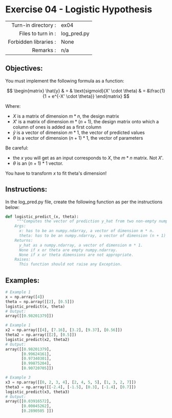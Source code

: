 # Exercise 04 - Logistic Hypothesis

|                         |                         |
| -----------------------:| ----------------------- |
|   Turn-in directory :   |  ex04                   |
|   Files to turn in :    |  log_pred.py            |
|   Forbidden libraries : |  None                |
|   Remarks :             |  n/a                    |

## Objectives:
You must implement the following formula as a function:  

$$
\begin{matrix}
\hat{y} & = & \text{sigmoid}(X' \cdot \theta) & =  &\frac{1} {1 + e^{-X' \cdot \theta}}    
\end{matrix}
$$

Where:
- $X$ is a matrix of dimension $m * n$, the design matrix
- $X'$ is a matrix of dimension $m * (n + 1)$, the design matrix onto which a column of ones is added as a first column
- $\hat{y}$ is a vector of dimension $m * 1$, the vector of predicted values
- $\theta$ is a vector of dimension $(n + 1) * 1$, the vector of parameters

Be careful: 
- the *x*  you will get as an input corresponds to $X$, the $m * n$ matrix. Not $X'$. 
- $\theta$ is an $(n + 1) * 1$ vector. 

You have to transform *x* to fit theta's dimension!

## Instructions:
In the log_pred.py file, create the following function as per the instructions below: 
```python
def logistic_predict_(x, theta):
     """Computes the vector of prediction y_hat from two non-empty numpy.ndarray.
    Args:
      x: has to be an numpy.ndarray, a vector of dimension m * n.
      theta: has to be an numpy.ndarray, a vector of dimension (n + 1) * 1.
    Returns:
      y_hat as a numpy.ndarray, a vector of dimension m * 1.
      None if x or theta are empty numpy.ndarray.
      None if x or theta dimensions are not appropriate.
    Raises:
      This function should not raise any Exception.

```

## Examples:
```python
# Example 1
x = np.array([4])
theta = np.array([[2], [0.5]])
logistic_predict(x, theta)
# Output: 
array([[0.98201379]])

# Example 1
x2 = np.array([[4], [7.16], [3.2], [9.37], [0.56]])
theta2 = np.array([[2], [0.5]]) 
logistic_predict(x2, theta2)
# Output: 
array([[0.98201379],
       [0.99624161],
       [0.97340301],
       [0.99875204],
       [0.90720705]])

# Example 3
x3 = np.array([[0, 2, 3, 4], [2, 4, 5, 5], [1, 3, 2, 7]])
theta3 = np.array([[-2.4], [-1.5], [0.3], [-1.4], [0.7]])
logistic_predict(x3, theta3)
# Output: 
array([[0.03916572],
       [0.00045262],
       [0.2890505 ]])
```

